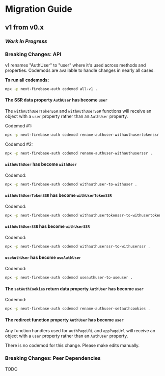 # Migration Guide

## v1 from v0.x

### _Work in Progress_

### Breaking Changes: API

v1 renames "AuthUser" to "user" where it's used across methods and properties. Codemods are available to handle changes in nearly all cases.

**To run all codemods:**

```bash
npx -p next-firebase-auth codemod all-v1 .
```

#### The SSR data property `AuthUser` has become `user`

The `withAuthUserTokenSSR` and `withAuthUserSSR` functions will receive an object with a `user` property rather than an `AuthUser` property.

Codemod #1:

```bash
npx -p next-firebase-auth codemod rename-authuser-withauthusertokenssr .
```

Codemod #2:

```bash
npx -p next-firebase-auth codemod rename-authuser-withauthuserssr .
```

#### `withAuthUser` has become `withUser`

Codemod:

```bash
npx -p next-firebase-auth codemod withauthuser-to-withuser .
```

#### `withAuthUserTokenSSR` has become `withUserTokenSSR`

Codemod:

```bash
npx -p next-firebase-auth codemod withauthusertokenssr-to-withusertokenssr .
```

#### `withAuthUserSSR` has become `withUserSSR`

Codemod:

```bash
npx -p next-firebase-auth codemod withauthuserssr-to-withuserssr .
```

#### `useAuthUser` has become `useAuthUser`

Codemod:

```bash
npx -p next-firebase-auth codemod useauthuser-to-useuser .
```

#### The `setAuthCookies` return data property `AuthUser` has become `user`

Codemod:

```bash
npx -p next-firebase-auth codemod rename-authuser-setauthcookies .
```

#### The redirect function property `AuthUser` has become `user`

Any function handlers used for `authPageURL` and `appPageUrl` will receive an object with a `user` property rather than an `AuthUser` property.

There is no codemod for this change. Please make edits manually.

### Breaking Changes: Peer Dependencies

TODO
